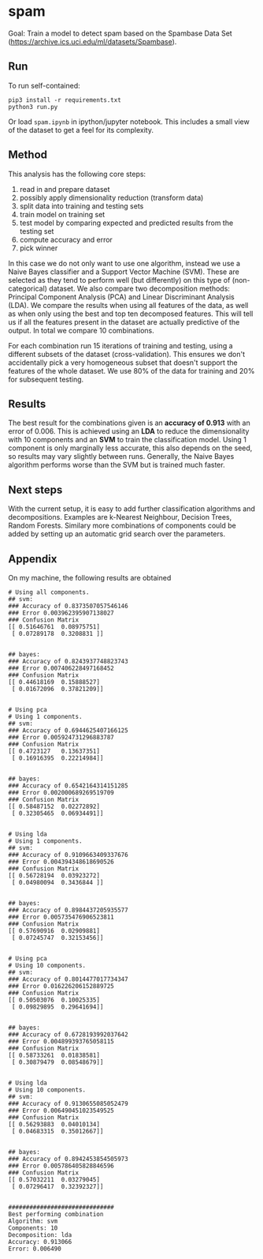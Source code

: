 # spam

Goal: Train a model to detect spam based on the Spambase Data Set (https://archive.ics.uci.edu/ml/datasets/Spambase).

## Run

To run self-contained:
```
pip3 install -r requirements.txt
python3 run.py
```

Or load `spam.ipynb` in ipython/jupyter notebook. This includes a small view of the dataset to get a feel for its complexity.

## Method
This analysis has the following core steps:

1. read in and prepare dataset
2. possibly apply dimensionality reduction (transform data)
3. split data into training and testing sets
4. train model on training set
5. test model by comparing expected and predicted results from the testing set
6. compute accuracy and error
7. pick winner

In this case we do not only want to use one algorithm, instead we use a Naive Bayes classifier and a Support Vector Machine (SVM). These are selected as they tend to perform well (but differently) on this type of (non-categorical) dataset. We also compare two decomposition methods: Principal Component Analysis (PCA) and Linear Discriminant Analysis (LDA). We compare the results when using all features of the data, as well as when only using the best and top ten decomposed features. This will tell us if all the features present in the dataset are actually predictive of the output. In total we compare 10 combinations.

For each combination run 15 iterations of training and testing, using a different subsets of the dataset (cross-validation). This ensures we don't accidentally pick a very homogeneous subset that doesn't support the features of the whole dataset. We use 80% of the data for training and 20% for subsequent testing.

## Results
The best result for the combinations given is an **accuracy of 0.913** with an error of 0.006. This is achieved using an **LDA** to reduce the dimensionality with 10 components and an **SVM** to train the classification model. Using 1 component is only marginally less accurate, this also depends on the seed, so results may vary slightly between runs. Generally, the Naive Bayes algorithm performs worse than the SVM but is trained much faster.

## Next steps
With the current setup, it is easy to add further classification algorithms and decompositions. Examples are k-Nearest Neighbour, Decision Trees, Random Forests. Similary more combinations of components could be added by setting up an automatic grid search over the parameters.

## Appendix

On my machine, the following results are obtained

```
# Using all components.
## svm:
### Accuracy of 0.8373507057546146
### Error 0.003962395907138027
### Confusion Matrix
[[ 0.51646761  0.08975751]
 [ 0.07289178  0.3208831 ]]


## bayes:
### Accuracy of 0.8243937748823743
### Error 0.007406228497168452
### Confusion Matrix
[[ 0.44618169  0.15888527]
 [ 0.01672096  0.37821209]]


# Using pca
# Using 1 components.
## svm:
### Accuracy of 0.6944625407166125
### Error 0.005924731296883787
### Confusion Matrix
[[ 0.4723127   0.13637351]
 [ 0.16916395  0.22214984]]


## bayes:
### Accuracy of 0.6542164314151285
### Error 0.002000689269519709
### Confusion Matrix
[[ 0.58487152  0.02272892]
 [ 0.32305465  0.06934491]]


# Using lda
# Using 1 components.
## svm:
### Accuracy of 0.9109663409337676
### Error 0.004394348618690526
### Confusion Matrix
[[ 0.56728194  0.03923272]
 [ 0.04980094  0.3436844 ]]


## bayes:
### Accuracy of 0.8984437205935577
### Error 0.005735476906523811
### Confusion Matrix
[[ 0.57690916  0.02909881]
 [ 0.07245747  0.32153456]]


# Using pca
# Using 10 components.
## svm:
### Accuracy of 0.8014477017734347
### Error 0.016226206152889725
### Confusion Matrix
[[ 0.50503076  0.10025335]
 [ 0.09829895  0.29641694]]


## bayes:
### Accuracy of 0.6728193992037642
### Error 0.004899393765058115
### Confusion Matrix
[[ 0.58733261  0.01838581]
 [ 0.30879479  0.08548679]]


# Using lda
# Using 10 components.
## svm:
### Accuracy of 0.9130655085052479
### Error 0.006490451023549525
### Confusion Matrix
[[ 0.56293883  0.04010134]
 [ 0.04683315  0.35012667]]


## bayes:
### Accuracy of 0.8942453854505973
### Error 0.005786405828846596
### Confusion Matrix
[[ 0.57032211  0.03279045]
 [ 0.07296417  0.32392327]]


##############################
Best performing combination
Algorithm: svm
Components: 10
Decomposition: lda
Accuracy: 0.913066
Error: 0.006490
```
